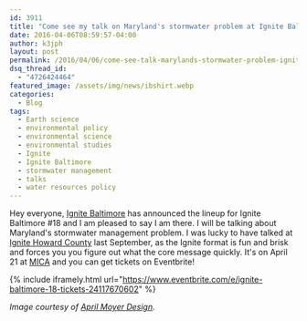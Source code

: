 ```yaml
---
id: 3911
title: "Come see my talk on Maryland's stormwater problem at Ignite Baltimore #18"
date: 2016-04-06T08:59:57-04:00
author: k3jph
layout: post
permalink: /2016/04/06/come-see-talk-marylands-stormwater-problem-ignite-baltimore-18/
dsq_thread_id:
  - "4726424464"
featured_image: /assets/img/news/ibshirt.webp
categories:
  - Blog
tags:
  - Earth science
  - environmental policy
  - environmental science
  - environmental studies
  - Ignite
  - Ignite Baltimore
  - stormwater management
  - talks
  - water resources policy
---
```

Hey everyone, [Ignite Baltimore](http://www.ignitebaltimore.com/) has announced the lineup for Ignite Baltimore #18 and I am pleased to say I am there.  I will be talking about Maryland's stormwater management problem.  I was lucky to have talked at [Ignite Howard County](https://jameshoward.us/2015/09/14/why-this-hammer-costs-435/) last September, as the Ignite format is fun and brisk and forces you you figure out what the core message quickly.  It's on April 21 at [MICA](https://www.mica.edu/Browse_Art/Brown_Center.html) and you can get tickets on Eventbrite!

{% include iframely.html url="https://www.eventbrite.com/e/ignite-baltimore-18-tickets-24117670602" %}

_Image courtesy of [April Moyer Design](http://aprilmoyerdesign.com/)._
